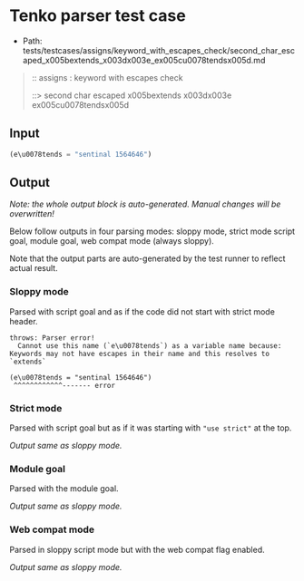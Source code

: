 # Tenko parser test case

- Path: tests/testcases/assigns/keyword_with_escapes_check/second_char_escaped_x005bextends_x003dx003e_ex005cu0078tendsx005d.md

> :: assigns : keyword with escapes check
>
> ::> second char escaped x005bextends x003dx003e ex005cu0078tendsx005d

## Input

`````js
(e\u0078tends = "sentinal 1564646")
`````

## Output

_Note: the whole output block is auto-generated. Manual changes will be overwritten!_

Below follow outputs in four parsing modes: sloppy mode, strict mode script goal, module goal, web compat mode (always sloppy).

Note that the output parts are auto-generated by the test runner to reflect actual result.

### Sloppy mode

Parsed with script goal and as if the code did not start with strict mode header.

`````
throws: Parser error!
  Cannot use this name (`e\u0078tends`) as a variable name because: Keywords may not have escapes in their name and this resolves to `extends`

(e\u0078tends = "sentinal 1564646")
 ^^^^^^^^^^^^------- error
`````

### Strict mode

Parsed with script goal but as if it was starting with `"use strict"` at the top.

_Output same as sloppy mode._

### Module goal

Parsed with the module goal.

_Output same as sloppy mode._

### Web compat mode

Parsed in sloppy script mode but with the web compat flag enabled.

_Output same as sloppy mode._
